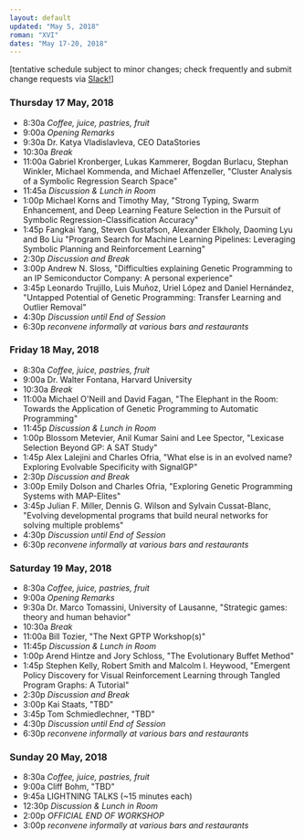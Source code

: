 ```yaml
---
layout: default
updated: "May 5, 2018"
roman: "XVI"
dates: "May 17-20, 2018"
---
```


[tentative schedule subject to minor changes; check frequently and submit change requests via [Slack!](https://gptp-workshops.slack.com)]

### Thursday 17 May, 2018
- 8:30a _Coffee, juice, pastries, fruit_
- 9:00a _Opening Remarks_
- 9:30a Dr. Katya Vladislavleva, CEO DataStories
- 10:30a _Break_
- 11:00a Gabriel Kronberger, Lukas Kammerer, Bogdan Burlacu, Stephan Winkler, Michael Kommenda, and Michael Affenzeller, "Cluster Analysis of a Symbolic Regression Search Space"
- 11:45a _Discussion & Lunch in Room_
- 1:00p Michael Korns and Timothy May, "Strong Typing, Swarm Enhancement, and Deep Learning Feature Selection in the Pursuit of Symbolic Regression-Classification Accuracy"
- 1:45p Fangkai Yang, Steven Gustafson, Alexander Elkholy, Daoming Lyu and Bo Liu "Program Search for Machine Learning Pipelines: Leveraging Symbolic Planning and Reinforcement Learning"
- 2:30p _Discussion and Break_
- 3:00p Andrew N. Sloss, "Difficulties explaining Genetic Programming to an IP Semiconductor Company: A personal experience"
- 3:45p Leonardo Trujillo, Luis Muñoz, Uriel López and Daniel Hernández, "Untapped Potential of Genetic Programming: Transfer Learning and Outlier Removal"
- 4:30p _Discussion until End of Session_
- 6:30p _reconvene informally at various bars and restaurants_

### Friday 18 May, 2018
- 8:30a _Coffee, juice, pastries, fruit_
- 9:00a Dr. Walter Fontana, Harvard University
- 10:30a _Break_
- 11:00a Michael O'Neill and David Fagan, "The Elephant in the Room: Towards the Application of Genetic Programming to Automatic Programming"
- 11:45p _Discussion & Lunch in Room_
- 1:00p Blossom Metevier, Anil Kumar Saini and Lee Spector, "Lexicase Selection Beyond GP: A SAT Study"
- 1:45p Alex Lalejini and Charles Ofria, "What else is in an evolved name? Exploring Evolvable Specificity with SignalGP"
- 2:30p _Discussion and Break_
- 3:00p Emily Dolson and Charles Ofria, "Exploring Genetic Programming Systems with MAP-Elites"
- 3:45p Julian F. Miller, Dennis G. Wilson and Sylvain Cussat-Blanc, "Evolving developmental programs that build neural networks for solving multiple problems"
- 4:30p _Discussion until End of Session_
- 6:30p _reconvene informally at various bars and restaurants_


### Saturday 19 May, 2018
- 8:30a _Coffee, juice, pastries, fruit_
- 9:00a _Opening Remarks_
- 9:30a Dr. Marco Tomassini, University of Lausanne, "Strategic games: theory and human behavior"
- 10:30a _Break_
- 11:00a Bill Tozier, "The Next GPTP Workshop(s)"
- 11:45p _Discussion & Lunch in Room_
- 1:00p Arend Hintze and Jory Schloss, "The Evolutionary Buffet Method"
- 1:45p Stephen Kelly, Robert Smith and Malcolm I. Heywood, "Emergent Policy Discovery for Visual Reinforcement Learning through Tangled Program Graphs: A Tutorial"
- 2:30p _Discussion and Break_
- 3:00p Kai Staats, "TBD"
- 3:45p Tom Schmiedlechner, "TBD"
- 4:30p _Discussion until End of Session_
- 6:30p _reconvene informally at various bars and restaurants_

### Sunday 20 May, 2018
- 8:30a _Coffee, juice, pastries, fruit_
- 9:00a Cliff Bohm, "TBD"
- 9:45a LIGHTNING TALKS (~15 minutes each)
- 12:30p _Discussion & Lunch in Room_
- 2:00p *OFFICIAL END OF WORKSHOP*
- 3:00p _reconvene informally at various bars and restaurants_
